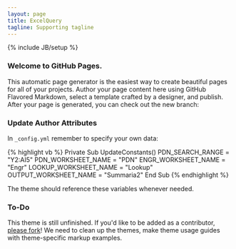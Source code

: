 ```yaml
---
layout: page
title: ExcelQuery
tagline: Supporting tagline
---
```

{% include JB/setup %}

### Welcome to GitHub Pages.

This automatic page generator is the easiest way to create beautiful pages for all of your projects. Author your page content here using GitHub Flavored Markdown, select a template crafted by a designer, and publish. After your page is generated, you can check out the new branch:

### Update Author Attributes

In `_config.yml` remember to specify your own data:

{% highlight vb %}
Private Sub UpdateConstants()
    PDN_SEARCH_RANGE = "Y2:AI5"
    PDN_WORKSHEET_NAME = "PDN"
    ENGR_WORKSHEET_NAME = "Engr"
    LOOKUP_WORKSHEET_NAME = "Lookup"
    OUTPUT_WORKSHEET_NAME = "Summaria2"
End Sub
{% endhighlight %}

The theme should reference these variables whenever needed.

### To-Do

This theme is still unfinished. If you'd like to be added as a contributor, [please fork](http://github.com/plusjade/jekyll-bootstrap)!
We need to clean up the themes, make theme usage guides with theme-specific markup examples.


